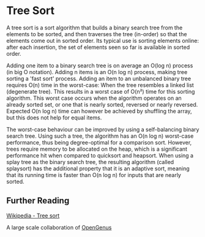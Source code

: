 # Tree Sort

A tree sort is a sort algorithm that builds a binary search tree from the elements to be sorted, and then traverses the tree (in-order) so that the elements come out in sorted order. Its typical use is sorting elements online: after each insertion, the set of elements seen so far is available in sorted order.

Adding one item to a binary search tree is on average an O(log n) process (in big O notation). Adding n items is an O(n log n) process, making tree sorting a 'fast sort' process. Adding an item to an unbalanced binary tree requires O(n) time in the worst-case: When the tree resembles a linked list (degenerate tree). This results in a worst case of O(n²) time for this sorting algorithm. This worst case occurs when the algorithm operates on an already sorted set, or one that is nearly sorted, reversed or nearly reversed. Expected O(n log n) time can however be achieved by shuffling the array, but this does not help for equal items.

The worst-case behaviour can be improved by using a self-balancing binary search tree. Using such a tree, the algorithm has an O(n log n) worst-case performance, thus being degree-optimal for a comparison sort. However, trees require memory to be allocated on the heap, which is a significant performance hit when compared to quicksort and heapsort. When using a splay tree as the binary search tree, the resulting algorithm (called splaysort) has the additional property that it is an adaptive sort, meaning that its running time is faster than O(n log n) for inputs that are nearly sorted.


## Further Reading
[Wikipedia - Tree sort](https://en.wikipedia.org/wiki/Tree_sort)


A large scale collaboration of [OpenGenus](https://github.com/opengenus)
